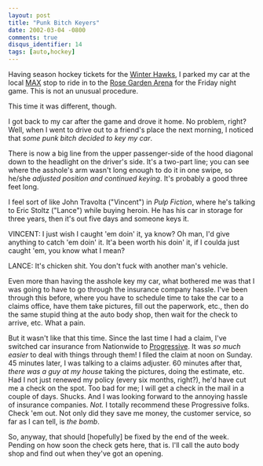 ```yaml
---
layout: post
title: "Punk Bitch Keyers"
date: 2002-03-04 -0800
comments: true
disqus_identifier: 14
tags: [auto,hockey]
---
```

Having season hockey tickets for the [Winter
Hawks](http://www.winterhawks.com), I parked my car at the local
[MAX](http://www.tri-met.org/max/) stop to ride in to the [Rose Garden
Arena](http://www.rosequarter.com/) for the Friday night game. This is
not an unusual procedure.

 This time it was different, though.

 I got back to my car after the game and drove it home. No problem,
right? Well, when I went to drive out to a friend's place the next
morning, I noticed that *some punk bitch decided to key my car*.

 There is now a big line from the upper passenger-side of the hood
diagonal down to the headlight on the driver's side. It's a two-part
line; you can see where the asshole's arm wasn't long enough to do it in
one swipe, so he/she *adjusted position and continued keying*. It's
probably a good three feet long.

 I feel sort of like John Travolta ("Vincent") in *Pulp Fiction*, where
he's talking to Eric Stoltz ("Lance") while buying heroin. He has his
car in storage for three years, then it's out five days and someone keys
it.

 VINCENT: I just wish I caught 'em doin' it, ya know? Oh man, I'd give
anything to catch 'em doin' it. It'a been worth his doin' it, if I
coulda just caught 'em, you know what I mean?

 LANCE: It's chicken shit. You don't fuck with another man's vehicle.

 Even more than having the asshole key my car, what bothered me was that
I was going to have to go through the insurance company hassle. I've
been through this before, where you have to schedule time to take the
car to a claims office, have them take pictures, fill out the paperwork,
etc., then do the same stupid thing at the auto body shop, then wait for
the check to arrive, etc. What a pain.

 But it wasn't like that this time. Since the last time I had a claim,
I've switched car insurance from Nationwide to
[Progressive](http://www.progressive.com). It was *so much easier* to
deal with things through them! I filed the claim at noon on Sunday. 45
minutes later, I was talking to a claims adjuster. 60 minutes after
that, *there was a guy at my house* taking the pictures, doing the
estimate, etc. Had I not just renewed my policy (every six months,
right?), he'd have cut me a check on the spot. Too bad for me; I will
get a check in the mail in a couple of days. Shucks. And I was looking
forward to the annoying hassle of insurance companies. *Not.* I totally
recommend these Progressive folks. Check 'em out. Not only did they save
me money, the customer service, so far as I can tell, is *the bomb*.

 So, anyway, that should [hopefully] be fixed by the end of the week.
Pending on how soon the check gets here, that is. I'll call the auto
body shop and find out when they've got an opening.
